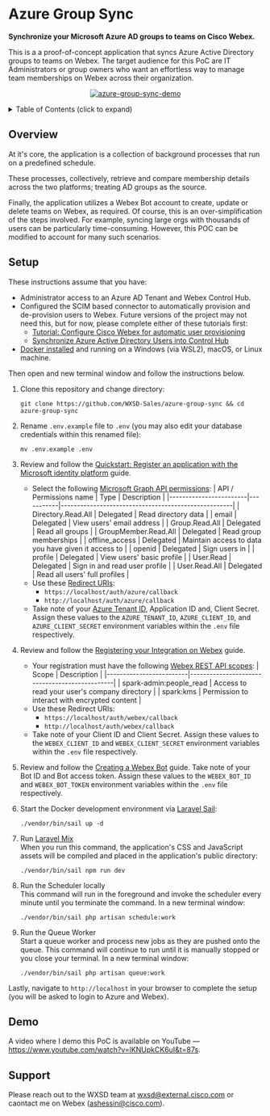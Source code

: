 Azure Group Sync
================
**Synchronize your Microsoft Azure AD groups to teams on Cisco Webex.**

This is a a proof-of-concept application that syncs Azure Active Directory groups to teams on Webex.
The target audience for this PoC are IT Administrators or group owners who want an effortless way to manage team memberships on Webex across their organization.

<p align="center">
   <a href="https://www.youtube.com/watch?v=lKNUpkCK6uI&t=87s" target="_blank" alt="See the video demo.">
       <img src="https://user-images.githubusercontent.com/6129517/144125345-dda6e239-a271-478e-ac41-ac28d74832a6.gif" alt="azure-group-sync-demo"/>
    </a>
</p>

<!-- ⛔️ MD-MAGIC-EXAMPLE:START (TOC:collapse=true&collapseText=Click to expand) -->
<details>
<summary>Table of Contents (click to expand)</summary>
    
  * [Overview](#overview)
  * [Setup](#setup)
  * [Demo](#demo)
  * [Support](#support)

</details>
<!-- ⛔️ MD-MAGIC-EXAMPLE:END -->

## Overview
At it's core, the application is a collection of background processes that run on a predefined schedule.

These processes, collectively, retrieve and compare membership details across the two platforms; treating AD groups as the source. 

Finally, the application utilizes a Webex Bot account to create, update or delete teams on Webex, as required. Of course, this is an over-simplification of the steps involved. For example, syncing large orgs with thousands of users can be particularly time-consuming. However, this POC can be modified to account for many such scenarios.

## Setup

These instructions assume that you have:
 - Administrator access to an Azure AD Tenant and Webex Control Hub.
 - Configured the SCIM based connector to automatically provision and de-provision users to Webex. Future versions of the project may not need this, but for now, please complete either of these tutorials first:
   - [Tutorial: Configure Cisco Webex for automatic user provisioning](https://docs.microsoft.com/en-us/azure/active-directory/saas-apps/cisco-webex-provisioning-tutorial)
   - [Synchronize Azure Active Directory Users into Control Hub](https://help.webex.com/en-US/article/6ta3gz/Synchronize-Azure-Active-Directory-Users-into-Control-Hub)
 - [Docker installed](https://docs.docker.com/engine/install/) and running on a Windows (via WSL2), macOS, or Linux machine.

Then open and new terminal window and follow the instructions below.

1. Clone this repository and change directory:
   ```
   git clone https://github.com/WXSD-Sales/azure-group-sync && cd azure-group-sync
   ```
   
2. Rename `.env.example` file to `.env` (you may also edit your database credentials within this renamed file):
   ```
   mv .env.example .env
   ```
   
3. Review and follow the [Quickstart: Register an application with the Microsoft identity platform](https://docs.microsoft.com/en-us/azure/active-directory/develop/quickstart-register-app#register-an-application) guide.
   - Select the following [Microsoft Graph API permissions](https://docs.microsoft.com/en-us/azure/active-directory/develop/quickstart-configure-app-access-web-apis#delegated-permission-to-microsoft-graph):
      | API / Permissions name | Type      | Description                                         |
      |------------------------|-----------|-----------------------------------------------------|
      | Directory.Read.All     | Delegated | Read directory data                                 |
      | email                  | Delegated | View users' email address                           |
      | Group.Read.All         | Delegated | Read all groups                                     |
      | GroupMember.Read.All   | Delegated | Read group memberships                              |
      | offline_access         | Delegated | Maintain access to data you have given it access to |
      | openid                 | Delegated | Sign users in                                       |
      | profile                | Delegated | View users' basic profile                           |
      | User.Read              | Delegated | Sign in and read user profile                       |
      | User.Read.All          | Delegated | Read all users' full profiles                       |
   - Use these [Redirect URIs](https://docs.microsoft.com/en-us/azure/active-directory/develop/quickstart-register-app#add-a-redirect-uri):
     - `https://localhost/auth/azure/callback` 
     - `http://localhost/auth/azure/callback`
   - Take note of your [Azure Tenant ID](https://docs.microsoft.com/en-us/azure/active-directory/fundamentals/active-directory-how-to-find-tenant), Application ID and, Client Secret. Assign these values to the `AZURE_TENANT_ID`, `AZURE_CLIENT_ID`, and `AZURE_CLIENT_SECRET` environment variables within the `.env` file respectively.

4. Review and follow the [Registering your Integration
 on Webex](https://developer.webex.com/docs/integrations#registering-your-integration) guide.
   - Your registration must have the following [Webex REST API scopes](https://developer.webex.com/docs/integrations#scopes):
      | Scope                   | Description                                   |
      |-------------------------|-----------------------------------------------|
      | spark-admin:people_read | Access to read your user's company directory  |
      | spark:kms               | Permission to interact with encrypted content |
   - Use these Redirect URIs: 
     - `https://localhost/auth/webex/callback`
     - `http://localhost/auth/webex/callback`
   - Take note of your Client ID and Client Secret. Assign these values to the `WEBEX_CLIENT_ID` and `WEBEX_CLIENT_SECRET` environment variables within the `.env` file respectively.

5. Review and follow the [Creating a Webex Bot](https://developer.webex.com/docs/bots#creating-a-webex-bot) guide. Take note of your Bot ID and Bot access token. Assign these values to the `WEBEX_BOT_ID` and `WEBEX_BOT_TOKEN` environment variables within the `.env` file respectively.

6. Start the Docker development environment via [Laravel Sail](https://laravel.com/docs/8.x/sail):
   ```
   ./vendor/bin/sail up -d
   ```

7. Run [Laravel Mix](https://laravel.com/docs/8.x/mix)  
   When you run this command, the application's CSS and JavaScript assets will be compiled and placed in the application's public directory:
   ```
   ./vendor/bin/sail npm run dev
   ```

8. Run the Scheduler locally  
   This command will run in the foreground and invoke the scheduler every minute until you terminate the command. In a new terminal window:
   ```
   ./vendor/bin/sail php artisan schedule:work
   ```

9. Run the Queue Worker  
   Start a queue worker and process new jobs as they are pushed onto the queue. This command will continue to run until it is manually stopped or you close your terminal. In a new terminal window:
   ```
   ./vendor/bin/sail php artisan queue:work
   ```

Lastly, navigate to `http://localhost` in your browser to complete the setup (you will be asked to login to Azure and Webex).


## Demo

A video where I demo this PoC is available on YouTube — https://www.youtube.com/watch?v=lKNUpkCK6uI&t=87s.


## Support

Please reach out to the WXSD team at [wxsd@external.cisco.com](mailto:wxsd@external.cisco.com?cc=ashessin@cisco.com&subject=Azure%20Group%20Sync) or caontact me on Webex (ashessin@cisco.com).
